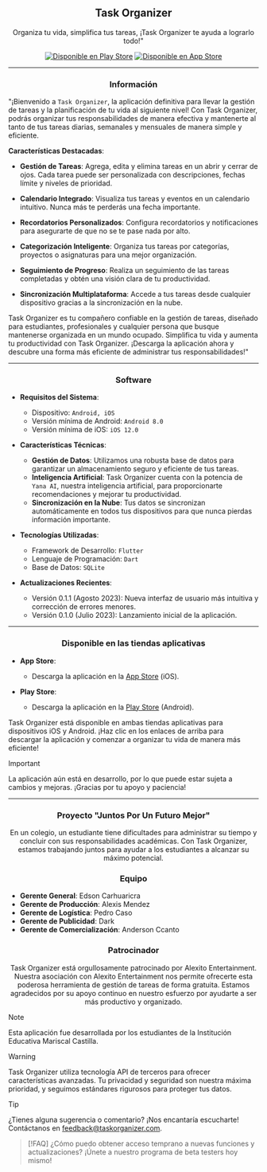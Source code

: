 <h2 align="center">Task Organizer</h2>

<p align="center">Organiza tu vida, simplifica tus tareas, ¡Task Organizer te ayuda a lograrlo todo!"</p>

<p align="center">
  <a href="https://link-a-tu-aplicacion-en-la-play-store"><img title="Disponible en Play Store" src="https://img.shields.io/badge/Disponible%20en%20Play%20Store-Google%20Play-green"></a>
  <a href="https://link-a-tu-aplicacion-en-la-app-store"><img title="Disponible en App Store" src="https://img.shields.io/badge/Disponible%20en%20App%20Store-App%20Store-blue"></a>
</p>

---

<h3 align="center">Información</h3>

"¡Bienvenido a `Task Organizer`, la aplicación definitiva para llevar la gestión de tareas y la planificación de tu vida al siguiente nivel! Con Task Organizer, podrás organizar tus responsabilidades de manera efectiva y mantenerte al tanto de tus tareas diarias, semanales y mensuales de manera simple y eficiente.

**Características Destacadas**:

- **Gestión de Tareas**: Agrega, edita y elimina tareas en un abrir y cerrar de ojos. Cada tarea puede ser personalizada con descripciones, fechas límite y niveles de prioridad.

- **Calendario Integrado**: Visualiza tus tareas y eventos en un calendario intuitivo. Nunca más te perderás una fecha importante.

- **Recordatorios Personalizados**: Configura recordatorios y notificaciones para asegurarte de que no se te pase nada por alto.

- **Categorización Inteligente**: Organiza tus tareas por categorías, proyectos o asignaturas para una mejor organización.

- **Seguimiento de Progreso**: Realiza un seguimiento de las tareas completadas y obtén una visión clara de tu productividad.

- **Sincronización Multiplataforma**: Accede a tus tareas desde cualquier dispositivo gracias a la sincronización en la nube.

Task Organizer es tu compañero confiable en la gestión de tareas, diseñado para estudiantes, profesionales y cualquier persona que busque mantenerse organizada en un mundo ocupado. Simplifica tu vida y aumenta tu productividad con Task Organizer. ¡Descarga la aplicación ahora y descubre una forma más eficiente de administrar tus responsabilidades!"

---

<h3 align="center">Software</h3>

- **Requisitos del Sistema**:
  - Dispositivo: `Android, iOS`
  - Versión mínima de Android: `Android 8.0`
  - Versión mínima de iOS: `iOS 12.0`

- **Características Técnicas**:
  - **Gestión de Datos**: Utilizamos una robusta base de datos para garantizar un almacenamiento seguro y eficiente de tus tareas.
  - **Inteligencia Artificial**: Task Organizer cuenta con la potencia de `Yana AI`, nuestra inteligencia artificial, para proporcionarte recomendaciones y mejorar tu productividad.
  - **Sincronización en la Nube**: Tus datos se sincronizan automáticamente en todos tus dispositivos para que nunca pierdas información importante.

- **Tecnologías Utilizadas**:
  - Framework de Desarrollo: `Flutter`
  - Lenguaje de Programación: `Dart`
  - Base de Datos: `SQLite`

- **Actualizaciones Recientes**:
  - Versión 0.1.1 (Agosto 2023): Nueva interfaz de usuario más intuitiva y corrección de errores menores.
  - Versión 0.1.0 (Julio 2023): Lanzamiento inicial de la aplicación.

---

<h3 align="center">Disponible en las tiendas aplicativas</h3>

- **App Store**:
  - Descarga la aplicación en la [App Store](https://link-a-tu-aplicacion-en-la-app-store) (iOS).

- **Play Store**:
  - Descarga la aplicación en la [Play Store](https://link-a-tu-aplicacion-en-la-play-store) (Android).

Task Organizer está disponible en ambas tiendas aplicativas para dispositivos iOS y Android. ¡Haz clic en los enlaces de arriba para descargar la aplicación y comenzar a organizar tu vida de manera más eficiente!

> [!IMPORTANT]
> La aplicación aún está en desarrollo, por lo que puede estar sujeta a cambios y mejoras. ¡Gracias por tu apoyo y paciencia!

---

<h3 align="center">Proyecto "Juntos Por Un Futuro Mejor"</h3>

<p align="center">En un colegio, un estudiante tiene dificultades para administrar su tiempo y concluir con sus responsabilidades académicas. Con Task Organizer, estamos trabajando juntos para ayudar a los estudiantes a alcanzar su máximo potencial.</p>

<h3 align="center">Equipo</h3>

- **Gerente General**: Edson Carhuaricra
- **Gerente de Producción**: Alexis Mendez
- **Gerente de Logística**: Pedro Caso
- **Gerente de Publicidad**: Dark
- **Gerente de Comercialización**: Anderson Ccanto

<h3 align="center">Patrocinador</h3>

<p align="center">Task Organizer está orgullosamente patrocinado por Alexito Entertainment. Nuestra asociación con Alexito Entertainment nos permite ofrecerte esta poderosa herramienta de gestión de tareas de forma gratuita. Estamos agradecidos por su apoyo continuo en nuestro esfuerzo por ayudarte a ser más productivo y organizado.</p>

> [!NOTE]
> Esta aplicación fue desarrollada por los estudiantes de la Institución Educativa Mariscal Castilla.

> [!WARNING]
> Task Organizer utiliza tecnología API de terceros para ofrecer características avanzadas. Tu privacidad y seguridad son nuestra máxima prioridad, y seguimos estándares rigurosos para proteger tus datos.

> [!TIP]
> ¿Tienes alguna sugerencia o comentario? ¡Nos encantaría escucharte! Contáctanos en [feedback@taskorganizer.com](mailto:feedback@taskorganizer.com).

> [!FAQ]
> ¿Cómo puedo obtener acceso temprano a nuevas funciones y actualizaciones? ¡Únete a nuestro programa de beta testers hoy mismo!
